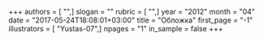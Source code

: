 +++
authors = [ "",]
slogan = ""
rubric = [ "",]
year = "2012"
month = "04"
date = "2017-05-24T18:08:01+03:00"
title = "Обложка"
first_page = "-1"
illustrators = [ "Yustas-07",]
npages = "1"
in_sample = false
+++
